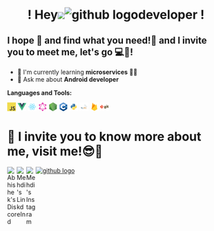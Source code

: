 # <p align="center">! Hey<img src="https://media.giphy.com/media/hvRJCLFzcasrR4ia7z/giphy.gif" width="25px"><img src="https://octodex.github.com/images/spidertocat.png" alt="github logo" width="110px">developer !</p>

## I hope 💖 and find what you need!🦾 and I invite you to meet me, let's go 💻🤖!

- 🌱 I'm currently learning **microservices** 🚢🐳
- 💬 Ask me about **Android developer**
<!--<img src="https://octodex.github.com/images/baracktocat.jpg" alt="github code" width="100px">
<img src="https://octodex.github.com/images/droidtocat.png" alt="github code" width="100px">
<img src="https://octodex.github.com/images/daftpunktocat-guy.gif" alt="github code" width="100px">
<img src="https://octodex.github.com/images/dunetocat.png" alt="github code" width="100px">
<img src="https://octodex.github.com/images/mummytocat.gif" alt="github code" width="100px">
<img src="https://octodex.github.com/images/steroidtocat.png" alt="github code" width="100px">
<img src="https://octodex.github.com/images/luchadortocat.png" alt="github code" width="100px">
<img src="https://octodex.github.com/images/topguntocat.png" alt="github code" width="100px">
<img src="https://octodex.github.com/images/privateinvestocat.jpg" alt="github code" width="100px">
<img src="https://octodex.github.com/images/ironcat.jpg" alt="github code" width="100px">
<img src="https://octodex.github.com/images/xtocat.jpg" alt="github code" width="100px">
<img src="https://octodex.github.com/images/nyantocat.gif" alt="github code" width="100px">
<img src="https://octodex.github.com/images/dojocat.jpg" alt="github code" width="100px">-->


**Languages and Tools:**  

<code><img height="20" src="https://raw.githubusercontent.com/github/explore/80688e429a7d4ef2fca1e82350fe8e3517d3494d/topics/javascript/javascript.png"></code>
<code><img height="20" src="https://raw.githubusercontent.com/github/explore/80688e429a7d4ef2fca1e82350fe8e3517d3494d/topics/vue/vue.png"></code>
<code><img height="20" src="https://raw.githubusercontent.com/github/explore/80688e429a7d4ef2fca1e82350fe8e3517d3494d/topics/react/react.png"></code>
<code><img height="20" src="https://raw.githubusercontent.com/github/explore/5c058a388828bb5fde0bcafd4bc867b5bb3f26f3/topics/graphql/graphql.png"></code>
<code><img height="20" src="https://raw.githubusercontent.com/github/explore/80688e429a7d4ef2fca1e82350fe8e3517d3494d/topics/nodejs/nodejs.png"></code>
<code><img height="20" src="https://raw.githubusercontent.com/github/explore/80688e429a7d4ef2fca1e82350fe8e3517d3494d/topics/cpp/cpp.png"></code>
<code><img height="20" src="https://raw.githubusercontent.com/github/explore/80688e429a7d4ef2fca1e82350fe8e3517d3494d/topics/python/python.png"></code>
<code><img height="20" src="https://raw.githubusercontent.com/github/explore/80688e429a7d4ef2fca1e82350fe8e3517d3494d/topics/mysql/mysql.png"></code>
<code><img height="20" src="https://raw.githubusercontent.com/github/explore/80688e429a7d4ef2fca1e82350fe8e3517d3494d/topics/firebase/firebase.png"></code>
<code><img height="20" src="https://raw.githubusercontent.com/github/explore/80688e429a7d4ef2fca1e82350fe8e3517d3494d/topics/git/git.png"></code>

<!-- ### I am developing with 🌐- Know/Using - Learning Tools 🛠️-->
# 🦔 I invite you to know more about me, visit me!😎🧢

<a href="">
  <img align="left" alt="Abhishek's Discord" width="22px" src="https://cdn.jsdelivr.net/npm/simple-icons@v3/icons/discord.svg" />
</a>
<a href="https://github.com/AlexanderVerse">
  <img src="https://cdn.jsdelivr.net/npm/simple-icons@3.1.0/icons/github.svg" alt="github logo" width="22px">
</a>
<a href="https://www.linkedin.com/in/alexander-rangel-gonzález-181656184/">
  <img align="left" alt="Mehdi's LinkdeIn" width="22px" src="https://cdn.jsdelivr.net/npm/simple-icons@v3/icons/linkedin.svg" />
</a>
<a href="https://www.instagram.com/alexandermonty92/">
  <img align="left" alt="Mehdi's Instagram" width="22px" src="https://cdn.jsdelivr.net/npm/simple-icons@v3/icons/instagram.svg" />
</a>

<!--Thank you for your collaboration, a warm hug 💖😍   -->
<!--
**AlexanderVerse/AlexanderVerse** is a ✨ _special_ ✨ repository because its `README.md` (this file) appears on your GitHub profile.

Here are some ideas to get you started:

- 🔭 I’m currently working on ...
-  I’m currently learning ...
- 👯 I’m looking to collaborate on ...
- 🤔 I’m looking for help with ...
-  Ask me about ...
- 📫 How to reach me: ...
- 😄 Pronouns: ...
- ⚡ Fun fact: ...
-->
